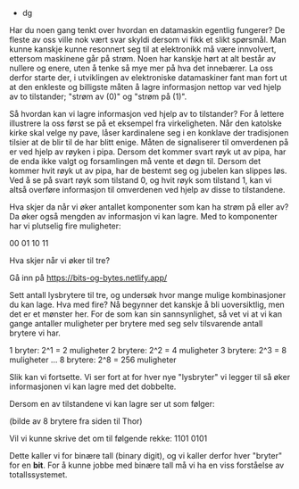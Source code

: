 * dg

Har du noen gang tenkt over hvordan en datamaskin egentlig fungerer? De fleste av oss ville nok vært svar skyldi dersom vi fikk et slikt spørsmål. Man kunne kanskje kunne resonnert seg til at elektronikk må være innvolvert, ettersom maskinene går på strøm. Noen har kanskje hørt at alt består av nullere og enere, uten å tenke så mye mer på hva det innebærer. La oss derfor starte der, i utviklingen av elektroniske datamaskiner fant man fort ut at den enkleste og billigste måten å lagre informasjon nettop var ved hjelp av to tilstander; "strøm av (0)" og "strøm på (1)".

Så hvordan kan vi lagre informasjon ved hjelp av to tilstander? For å lettere illustrere la oss først se på et eksempel fra virkeligheten. Når den katolske kirke skal velge ny pave, låser kardinalene seg i en konklave der tradisjonen tilsier at de blir til de har blitt enige. Måten de signaliserer til omverdenen på er ved hjelp av røyken i pipa. Dersom det kommer svart røyk ut av pipa, har de enda ikke valgt og forsamlingen må vente et døgn til. Dersom det kommer hvit røyk ut av pipa, har de bestemt seg og jubelen kan slippes løs. Ved å se på svart røyk som tilstand 0, og hvit røyk som tilstand 1, kan vi altså overføre informasjon til omverdenen ved hjelp av disse to tilstandene.

Hva skjer da når vi øker antallet komponenter som kan ha strøm på eller av? Da øker også mengden av informasjon vi kan lagre. Med to komponenter har vi plutselig fire muligheter:

00
01
10
11

Hva skjer når vi øker til tre? 

Gå inn på https://bits-og-bytes.netlify.app/  

Sett antall lysbrytere til tre, og undersøk hvor mange mulige kombinasjoner du kan lage. Hva med fire? Nå begynner det kanskje å bli uoversiktlig, men det er et mønster her. For de som kan sin sannsynlighet, så vet vi at vi kan gange antaller muligheter per brytere med seg selv tilsvarende antall brytere vi har.

1 bryter:   2^1 = 2 muligheter
2 brytere:  2^2 = 4 muligheter
3 brytere:  2^3 = 8 muligheter
...
8 brytere:  2^8 = 256 muligheter

Slik kan vi fortsette. Vi ser fort at for hver nye "lysbryter" vi legger til så øker informasjonen vi kan lagre med det dobbelte. 

Dersom en av tilstandene vi kan lagre ser ut som følger:

(bilde av 8 brytere fra siden til Thor)

Vil vi kunne skrive det om til følgende rekke: 1101 0101

Dette kaller vi for binære tall (binary digit), og vi kaller derfor hver "bryter" for en **bit**. For å kunne jobbe med binære tall må vi ha en viss forståelse av totallssystemet.


